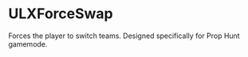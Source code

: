 ULXForceSwap
============

Forces the player to switch teams. Designed specifically for Prop Hunt gamemode.
